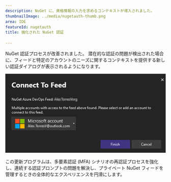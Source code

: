 ```yaml
---
description: NuGet に、資格情報の入力を求めるコンテキストが導入されました。
thumbnailImage: ../media/nugetauth-thumb.png
area: IDE
featureId: nugetauth
title: 強化された NuGet 認証

---
```



NuGet 認証プロセスが改善されました。 潜在的な認証の問題が検出された場合に、フィードと特定のアカウントのニーズに関するコンテキストを提供する新しい認証ダイアログが表示されるようになります。

![NuGet 認証ダイアログ](../media/nugetauthdialog.png)

この更新プログラムは、多要素認証 (MFA) シナリオの再認証プロセスを強化し、連続する認証プロンプトの問題を解決し、プライベート NuGet フィードを管理するときの全体的なエクスペリエンスを円滑にします。
